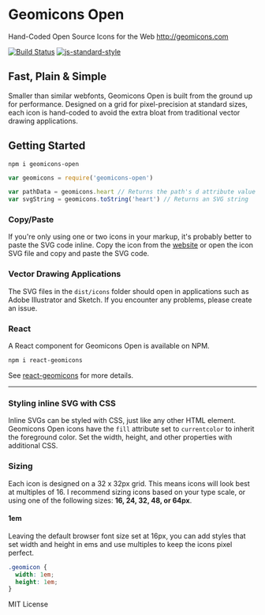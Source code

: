 
# Geomicons Open

Hand-Coded Open Source Icons for the Web http://geomicons.com

[![Build Status](https://travis-ci.org/jxnblk/geomicons-open.svg?branch=master)](https://travis-ci.org/jxnblk/geomicons-open)
[![js-standard-style](https://img.shields.io/badge/code%20style-standard-brightgreen.svg)](http://standardjs.com/)

## Fast, Plain & Simple

Smaller than similar webfonts,
Geomicons Open is built from the ground up for performance.
Designed on a grid for pixel-precision at standard sizes,
each icon is hand-coded to avoid the extra bloat from traditional vector drawing applications.

## Getting Started

```
npm i geomicons-open
```

```js
var geomicons = require('geomicons-open')

var pathData = geomicons.heart // Returns the path's d attribute value
var svgString = geomicons.toString('heart') // Returns an SVG string
```

### Copy/Paste

If you're only using one or two icons in your markup, it's probably better to paste the SVG code inline.
Copy the icon from the [website](//geomicons.com)
or open the icon SVG file and copy and paste the SVG code.

### Vector Drawing Applications

The SVG files in the `dist/icons` folder should open in applications such as Adobe Illustrator and Sketch.
If you encounter any problems, please create an issue.


### React

A React component for Geomicons Open is available on NPM.

```bash
npm i react-geomicons
```

See [react-geomicons](//github.com/jxnblk/react-geomicons) for more details.

---

### Styling inline SVG with CSS

Inline SVGs can be styled with CSS, just like any other HTML element.
Geomicons Open icons have the `fill` attribute set to `currentcolor` to inherit the foreground color.
Set the width, height, and other properties with additional CSS.

### Sizing

Each icon is designed on a 32 x 32px grid. This means icons will look best at multiples of 16. I recommend sizing icons based on your type scale, or using one of the following sizes: **16, 24, 32, 48, or 64px**.

#### 1em

Leaving the default browser font size set at 16px,
you can add styles that set width and height in ems and use multiples to keep the icons pixel perfect.

```css
.geomicon {
  width: 1em;
  height: 1em;
}
```

MIT License

